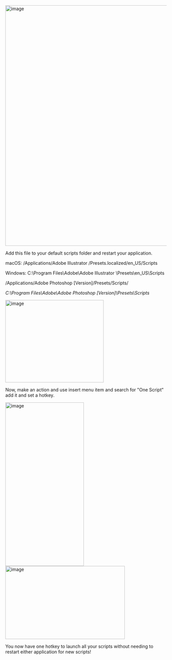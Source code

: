  <img width="1223" height="750" alt="image" src="https://github.com/user-attachments/assets/38265fb0-c21a-4144-b14b-e454a7cc08fb" />

Add this file to your default scripts folder and restart your application.   

macOS: /Applications/Adobe Illustrator <Version>/Presets.localized/en_US/Scripts

Windows: C:\Program Files\Adobe\Adobe Illustrator <Version>\Presets\en_US\Scripts

/Applications/Adobe Photoshop [Version]/Presets/Scripts/ 

*C:\Program Files\Adobe\Adobe Photoshop [Version]\Presets\Scripts* 

<img width="307" height="257" alt="image" src="https://github.com/user-attachments/assets/a0817624-e119-4a17-896d-e06dd223956f" />

Now, make an action and use insert menu item and search for "One Script" add it and set a hotkey.

<img width="245" height="510" alt="image" src="https://github.com/user-attachments/assets/b29e466f-643c-48cc-8f30-39c26da2a7ae" />
<img width="373" height="228" alt="image" src="https://github.com/user-attachments/assets/f2e70e8a-e40c-4f30-b66e-ef12bb9ccdde" />

You now have one hotkey to launch all your scripts without needing to restart either application for new scripts!
